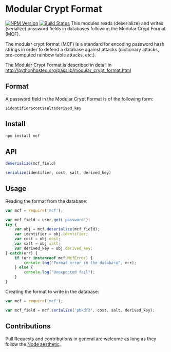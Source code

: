

Modular Crypt Format
====================
[![NPM Version][npm-image]][npm-url]
[![Build Status][travis-image]][travis-url]
This modules reads (deserialize) and writes (serialize) password fields in
databases following the Modular Crypt Format (MCF).

The modular crypt format (MCF) is a standard for encoding password hash strings
in order to defend a database against attacks (dictionary attacks, pre-computed
rainbow table attacks, etc.).

The Modular Crypt Format is described in detail in
http://pythonhosted.org/passlib/modular_crypt_format.html

Format
------

A password field in the Modular Crypt Format is of the following form:

    $identifier$cost$salt$derived_key

Install
-------

```bash
npm install mcf
```

API
---

```js
deserialize(mcf_field)
```

```js
serialize(identifier, cost, salt, derived_key)
```

Usage
-----

Reading the format from the database:

```js
var mcf = require('mcf');

var mcf_field = user.get('password');
try {
    var obj = mcf.deserialize(mcf_field);
    var identifier = obj.identifier;
    var cost = obj.cost;
    var salt = obj.salt;
    var derived_key = obj.derived_key;
} catch(err) {
    if (err instanceof mcf.McfError) {
        console.log("Format error in the database", err);
    } else {
        console.log("Unexpected fail");
    }
}
```

Creating the format to write in the database:

```js
var mcf = require('mcf');

var mcf_field = mcf.serialize('pbkdf2', cost, salt, derived_key);
```

Contributions
-------------

Pull Requests and contributions in general are welcome as long as they follow
the [Node aesthetic].

[Node aesthetic]: http://substack.net/node_aesthetic
[npm-image]: https://img.shields.io/npm/v/mcf.svg?style=flat
[travis-image]: https://img.shields.io/travis/strongloop/express.svg?style=flat
[travis-url]: https://travis-ci.org/strongloop/express
[npm-url]: https://www.npmjs.com/package/mcf